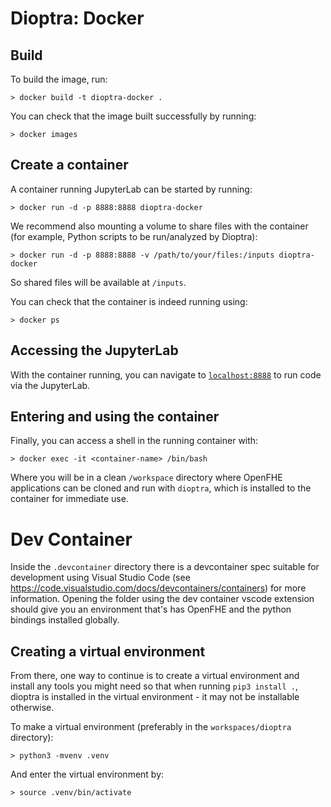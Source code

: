 # Dioptra: Docker

## Build

To build the image, run:

```console
> docker build -t dioptra-docker .
```

You can check that the image built successfully by running:

```console
> docker images
```

## Create a container

A container running JupyterLab can be started by running:

```console
> docker run -d -p 8888:8888 dioptra-docker
```

We recommend also mounting a volume to share files with the container (for
example, Python scripts to be run/analyzed by Dioptra):

```console
> docker run -d -p 8888:8888 -v /path/to/your/files:/inputs dioptra-docker
```

So shared files will be available at `/inputs`.

You can check that the container is indeed running using:

```console
> docker ps
```

## Accessing the JupyterLab

With the container running, you can navigate to
[`localhost:8888`](http://localhost:8888) to run code via the JupyterLab.

## Entering and using the container

Finally, you can access a shell in the running container with:

```console
> docker exec -it <container-name> /bin/bash
```

Where you will be in a clean `/workspace` directory where OpenFHE applications
can be cloned and run with `dioptra`, which is installed to the container for
immediate use.

# Dev Container

Inside the `.devcontainer` directory there is a devcontainer spec suitable for
development using Visual Studio Code (see https://code.visualstudio.com/docs/devcontainers/containers)
for more information.  Opening the folder using the dev container vscode extension
should give you an environment that's has OpenFHE and the python bindings installed
globally.

## Creating a virtual environment

From there, one way to continue is to create a virtual environment and install any tools you might
need so that when running `pip3 install .`, dioptra is installed in the virtual environment - 
it may not be installable otherwise.

To make a virtual environment (preferably in the `workspaces/dioptra` directory):

``` console
> python3 -mvenv .venv
```

And enter the virtual environment by:
```
> source .venv/bin/activate
```
